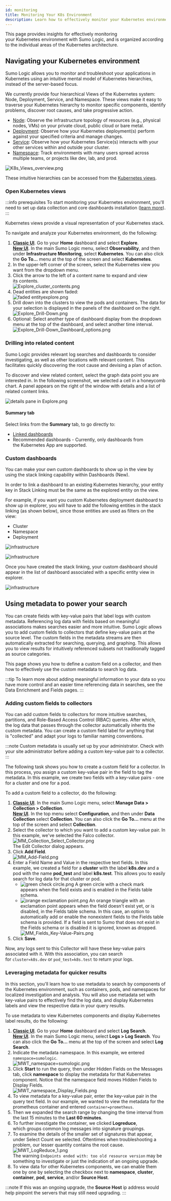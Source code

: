 ```yaml
---
id: monitoring
title: Monitoring Your K8s Environment
description: Learn how to effectively monitor your Kubernetes environment according to the individual areas of the Kubernetes architecture.
---
```


This page provides insights for effectively monitoring your Kubernetes environment with Sumo Logic, and is organized according to the individual areas of the Kubernetes architecture.

## Navigating your Kubernetes environment

Sumo Logic allows you to monitor and troubleshoot your applications in Kubernetes using an intuitive mental model of Kubernetes hierarchies, instead of the server-based focus.

We currently provide four hierarchical Views of the Kubernetes system: Node, Deployment, Service, and Namespace. These views make it easy to traverse your Kubernetes hierarchy to monitor specific components, identify problems, discover root causes, and take progressive action.

* [Node](https://kubernetes.io/docs/concepts/architecture/nodes/): Observe the infrastructure topology of resources (e.g., physical nodes, VMs) on your private cloud, public cloud or bare metal.
* [Deployment](https://kubernetes.io/docs/concepts/workloads/controllers/deployment/): Observe how your Kubernetes deployment(s) perform against your specified criteria and manage changes.
* [Service](https://kubernetes.io/docs/concepts/services-networking/service/): Observe how your Kubernetes Service(s) interacts with your other services within and outside your cluster.
* [Namespace](https://kubernetes.io/docs/concepts/overview/working-with-objects/namespaces): Track environments with many users spread across multiple teams, or projects like dev, lab, and prod.

![K8s_Views_overview.png](/img/kubernetes/K8s_Views_overview.png)

These intuitive hierarchies can be accessed from the [Kubernetes views](/docs/dashboards/explore-view/#kubernetes-views).


### Open Kubernetes views

:::info prerequisites
To start monitoring your Kubernetes environment, you'll need to set up data collection and core dashboards installation ([learn more](/docs/observability/kubernetes/quickstart)).
:::

Kubernetes views provide a visual representation of your Kubernetes stack.

To navigate and analyze your Kubernetes environment, do the following:

1. [**Classic UI**](/docs/get-started/sumo-logic-ui-classic). Go to your **Home** dashboard and select **Explore**. <br/>[**New UI**](/docs/get-started/sumo-logic-ui). In the main Sumo Logic menu, select **Observability**, and then under **Infrastructure Monitoring**, select **Kubernetes**. You can also click the **Go To...** menu at the top of the screen and select **Kubernetes**.  
1. In the upper-left corner of the screen, select the Kubernetes view you want from the dropdown menu.
1. Click the arrow to the left of a content name to expand and view its contents.<br/> ![Explore_cluster_contents.png](/img/kubernetes/Explore_cluster_contents.png)
1. Dead entities are shown faded:<br/> ![faded entityexplore.png](/img/kubernetes/faded-entity-explore.png)
1. Drill down into the clusters to view the pods and containers. The data for your selection is displayed in the panels of the dashboard on the right.<br/> ![Explore_Drill-Down.png](/img/kubernetes/Explore_Drill-Down.png)
1. Optional: Select another type of dashboard display from the dropdown menu at the top of the dashboard, and select another time interval.<br/>![Explore_Drill-Down_Dashboard_options.png](/img/kubernetes/Explore_Drill-Down_Dashboard_options.png)

<!--
    The navigation panel appears on the left with a collapsed view of your Kubernetes stack.

    ![Explore_Collapsed_view.png](/img/kubernetes/Explore_Collapsed_view.png)

    * If this is your first time using the view, the window at the right will be empty.
    * If you have already installed a Sumo Logic App for Kubernetes, a dashboard displaying data for the selected deployment appears on the right. For instructions on installing the Sumo Logic Kubernetes App, see the [Kubernetes Solution help pages](collection-setup.md). 

1. Now you can navigate your Kubernetes environment and analyze the landscape.

### Analyzing the Kubernetes landscape 

The views allow you to quickly navigate through your Kubernetes environment and assess the landscape of the hierarchy. The navigation panel on the left shows a list of all your clusters with the namespaces, containers, and pods nested underneath each cluster.

-->

### Drilling into related content 

Sumo Logic provides relevant log searches and dashboards to consider investigating, as well as other locations with relevant content. This facilitates quickly discovering the root cause and devising a plan of action.

To discover and view related content, select the graph data point you are interested in. In the following screenshot, we selected a cell in a honeycomb chart. A panel appears on the right of the window with details and a list of related content links.

![details pane in Explore.png](/img/kubernetes/details-pane-Explore.png)

#### Summary tab

Select links from the **Summary** tab, to go directly to:

* [Linked dashboards](/docs/dashboards/panels/modify-chart#link-dashboards)
* Recommended dashboards - Currently, only dashboards from the Kubernetes App are supported.

### Custom dashboards

You can make your own custom dashboards to show up in the view by using the stack linking capability within Dashboards (New).

In order to link a dashboard to an existing Kubernetes hierarchy, your entity key in Stack Linking must be the same as the explored entity on the view.

For example, if you want you custom Kubernetes deployment dashboard to show up in explorer, you will have to add the following entities in the stack linking (as shown below), since those entities are used as filters on the view:

* Cluster
* Namespace
* Deployment


![infrastructure](/img/kubernetes/deploy1.png)

![infrastructure](/img/kubernetes/deploy2.png)

Once you have created the stack linking, your custom dashboard should appear in the list of dashboard associated with a specific entity view in explorer.

![infrastructure](/img/kubernetes/deploy3.png)

<!--
## Explore a Visual Kubernetes Hierarchy

**Explore** is an intuitive navigational framework that provides a visual map of the hierarchy of your Kubernetes environment. It allows you to traverse the hierarchy and filter the display to focus on deployments, nodes, services, or namespaces. Explore accomplishes this by translating metadata fields into an easy to understand mental model so you can quickly check system states at various levels and proactively troubleshoot issues. 

![K8s_Views_overview.png](/img/kubernetes/K8s_Views_overview.png)

Health and performance data appears in the dashboard on the right for the view you are investigating: node, deployment, service, or namespace. The Sumo Logic Dashboard framework is unique in its ability to show logs and metrics in a seamless integration with the same dashboard.

In the following example, we chose the Kubernetes Node View and selected the k8s-freno-2 cluster. We then selected the Kubernetes - Cluster Overview dashboard, for a high-level view of the health and performance of the cluster.

![K8s_Dashboard_overview.png](/img/kubernetes/K8s_Dashboard_overview.png)


## Kubernetes logs and metrics

Sumo Logic utilizes the following Open Source applications to provide insights into logs and metrics in your Kubernetes environment:

* **FluentD**, an Open Source collector, is used to collect logs from the Kubernetes cluster, then forwards them to Sumo Logic. This includes cluster and container orchestration logs, as well as logs generated by apps on your pods.
* **Prometheus**, an Open Source monitoring tool, is used to collect metrics that provide data on the cluster, node, and pod level.

### Metrics rich monitoring

Sumo Logic provides scraper utility that collects Prometheus formatted metrics from exporters. The metrics are then enriched with metadata and sent to Sumo Logic via HTTP. Sumo Logic Kubernetes apps show Prometheus format metrics in graphic display dashboards for intuitive analysis.

### How Kubernetes exposes metrics

* Exporters expose metrics on a particular port and endpoint.
* Node exporter can be run to expose node metrics, such as CPU and memory utilization which can be used to monitor the health of your nodes.
* Kube State add-on exposes cluster level state information.

![Intro_Prometheus_Metrics.png](/img/kubernetes/Intro_Prometheus_Metrics.png)

-->

## Using metadata to power your search

You can create fields with key-value pairs that label logs with custom metadata. Referencing log data with fields based on meaningful associations makes searches easier and more intuitive. Sumo Logic allows you to add custom fields to collectors that define key-value pairs at the source level. The custom fields in the metadata streams are then automatically extracted for searching, querying, and graphing. This allows you to view results for intuitively referenced subsets not traditionally tagged as source categories. 

This page shows you how to define a custom field on a collector, and then how to effectively use the custom metadata to search log data.

:::tip
To learn more about adding meaningful information to your data so you have more control and an easier time referencing data in searches, see the Data Enrichment and Fields pages.
:::

### Adding custom fields to collectors

You can add custom fields to collectors for more intuitive searches, partitions, and Role-Based Access Control (RBAC) queries. After which, the log data that passes through the collector automatically inherits the custom metadata. You can create a custom field label for anything that is "collected" and adapt your logs to familiar naming conventions. 

:::note
Custom metadata is usually set up by your administrator. Check with your site administrator before adding a custom key-value pair to a collector.
:::

The following task shows you how to create a custom field for a collector. In this process, you assign a custom key-value pair in the field to tag the metadata. In this example, we create two fields with a key-value pairs - one for a cluster and one for a pod. 

To add a custom field to a collector, do the following:

1. [**Classic UI**](/docs/get-started/sumo-logic-ui-classic).  In the main Sumo Logic menu, select **Manage Data > Collection > Collection**. <br/>[**New UI**](/docs/get-started/sumo-logic-ui). In the top menu select **Configuration**, and then under **Data Collection** select **Collection**. You can also click the **Go To...** menu at the top of the screen and select **Collection**.  
1. Select the collector to which you want to add a custom key-value pair. In this example, we've selected the Falco collector.<br/> ![MM_Collection_Select_Collector.png](/img/kubernetes/MM_Collection_Select_Collector.png)<br/>
    The Edit Collector dialog appears.
1. Click **Add Field**.<br/>  ![MM_Add-Field.png](/img/kubernetes/MM_Add-Field.png)
1. Enter a Field Name and Value in the respective text fields. In this example, we created a field for a **cluster** with the label **k8s.dev** and a pod with the name **pod_test** and label **k8s.test**. This allows you to easily search for log data for that cluster or pod.
    * ![green check circle.png](/img/reuse/green-check-circle.png) A green circle with a check mark appears when the field exists and is enabled in the Fields table schema.
    * ![orange exclamation point.png](/img/reuse/orange-exclamation-point.png) An orange triangle with an exclamation point appears when the field doesn't exist yet, or is disabled, in the Fields table schema. In this case, an option to automatically add or enable the nonexistent fields to the Fields table schema is provided. If a field is sent to Sumo that does not exist in the Fields schema or is disabled it is ignored, known as dropped.<br/>  ![MM_Fields_Key-Value-Pairs.png](/img/kubernetes/MM_Fields_Key-Value-Pairs.png)
1. Click **Save**.

Now, any logs sent to this Collector will have these key-value pairs associated with it. With this association, you can search for `cluster=k8s.dev` or `pod_test=k8s.test` to return your logs.

### Leveraging metadata for quicker results

In this section, you'll learn how to use metadata to search by components of the Kubernetes environment, such as containers, pods, and namespaces for localized investigation and analysis. You will also use metadata set with key-value pairs to effectively find the log data, and display Kubernetes labels and view the respective data in your query results.

To use metadata to view Kubernetes components and display Kubernetes label results, do the following:

1. [**Classic UI**](/docs/get-started/sumo-logic-ui-classic). Go to your **Home** dashboard and select **Log Search**. <br/>[**New UI**](/docs/get-started/sumo-logic-ui). In the main Sumo Logic menu, select **Logs > Log Search**. You can also click the **Go To...** menu at the top of the screen and select **Log Search**.  
1. Indicate the metadata namespace. In this example, we entered `namespace=sumologic`.<br/>  ![MWT_namespace=sumologic.png](/img/kubernetes/MWT_namespace.png)
1. Click **Start** to run the query, then under Hidden Fields on the Messages tab, click **namespace** to display the metadata for that Kubernetes component. Notice that the namespace field moves Hidden Fields to Display Fields.<br/>  ![MWT_namespace_Display_Fields.png](/img/kubernetes/MWT_namespace_Display_Fields.png)
1. To view metadata for a key-value pair, enter the key-value pair in the query text field. In our example, we wanted to view the metadata for the prometheus container and entered `container=prometheus`.
1. Then we expanded the search range by changing the time interval from the last 15 minutes to the **Last 60 minutes**.
1. To further investigate the container, we clicked **Logreduce**, which groups common log messages into signature groupings. 
1. To examine the details of the smaller set of signatures that appear, under Select Count we selected. Oftentimes when troubleshooting a problem, our lesser quantity contains the root cause.<br/>  ![MWT_LogReduce_1.png](/img/kubernetes/MWT_LogReduce_1.png)<br/>
    The warning `Endpoints ended with: too old resource version` may be something to investigate or just the indication of an ongoing upgrade.
1. To view data for other Kubernetes components, we can enable them one by one by selecting the checkbox next to **namespace**, **cluster**, **container**, **pod**, **service**, and/or **Source Host**.

:::note
If this was an ongoing upgrade, the **Source Host** ip address would help pinpoint the servers that may still need upgrading.
:::

<!--
### How Metadata Works

Metadata allows you to view your data in an intuitive mental model, as a visual representation of your Kubernetes environment within Sumo Logic. Explore uses metadata to unify metric and log streams with a centralized agent. The centralized agent has the ability to access multiple data streams across the platform with a common language comprised of metadata objects. Log and metric data are then displayed seamlessly in panels on the same dashboards.

The following image illustrates the Explore intuitive "mental model" concept. The side-by-side views show a traditional infrastructure-centric model for visualizing service events on the left, and the Explore intuitive mental model for visualizing the data for the same service events on the right.

![Infrastructure vs service.png](/img/kubernetes/infrastructure-vs-service.png)


-->
